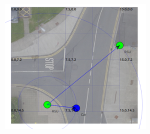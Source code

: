 <p align="center">
  <img src="https://github.com/JordanCahill/NS3EngJunction/blob/master/src/junction_topview.png" alt="Junction Topview" width="450" height="400">
</p>

